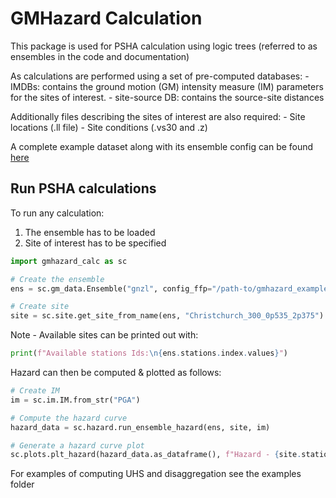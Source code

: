 # GMHazard Calculation

This package is used for PSHA calculation using logic trees (referred to as ensembles in the code and documentation)

As calculations are performed using a set of pre-computed databases:
    - IMDBs: contains the ground motion (GM) intensity measure (IM) parameters for the sites of interest.
    - site-source DB: contains the source-site distances

Additionally files describing the sites of interest are also required:
    - Site locations (.ll file)
    - Site conditions (.vs30 and .z)

A complete example dataset along with its ensemble config can be found [here](https://www.dropbox.com/s/2il2hhbzrlueujl/gmhazard_example_data.zip?dl=0)

## Run PSHA calculations

To run any calculation:
1) The ensemble has to be loaded
2) Site of interest has to be specified

```python
import gmhazard_calc as sc

# Create the ensemble
ens = sc.gm_data.Ensemble("gnzl", config_ffp="/path-to/gmhazard_example_data/v20p5emp_gnzl.yaml")

# Create site
site = sc.site.get_site_from_name(ens, "Christchurch_300_0p535_2p375")
```

Note - Available sites can be printed out with:
```python
print(f"Available stations Ids:\n{ens.stations.index.values}")
```

Hazard can then be computed & plotted as follows:
```python
# Create IM
im = sc.im.IM.from_str("PGA")

# Compute the hazard curve
hazard_data = sc.hazard.run_ensemble_hazard(ens, site, im)

# Generate a hazard curve plot
sc.plots.plt_hazard(hazard_data.as_dataframe(), f"Hazard - {site.station_name} - {im}", im, save_file="./hazard.png")
```

For examples of computing UHS and disaggregation see the examples folder

